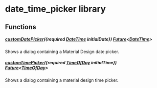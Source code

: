 



# date_time_picker library
















## Functions

##### [customDatePicker](../widgets_date_time_picker/customDatePicker.md)(\{required [DateTime](https://api.flutter.dev/flutter/dart-core/DateTime-class.html) initialDate}) [Future](https://api.flutter.dev/flutter/dart-async/Future-class.html)&lt;[DateTime](https://api.flutter.dev/flutter/dart-core/DateTime-class.html)>



Shows a dialog containing a Material Design date picker.  




##### [customTimePicker](../widgets_date_time_picker/customTimePicker.md)(\{required [TimeOfDay](https://api.flutter.dev/flutter/material/TimeOfDay-class.html) initialTime}) [Future](https://api.flutter.dev/flutter/dart-async/Future-class.html)&lt;[TimeOfDay](https://api.flutter.dev/flutter/material/TimeOfDay-class.html)>



Shows a dialog containing a material design time picker.  












